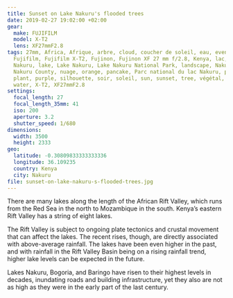 ```yaml
---
title: Sunset on Lake Nakuru's flooded trees
date: 2019-02-27 19:02:00 +02:00
gear:
  make: FUJIFILM
  model: X-T2
  lens: XF27mmF2.8
tags: 27mm, Africa, Afrique, arbre, cloud, coucher de soleil, eau, evening,
  Fujifilm, Fujifilm X-T2, Fujinon, Fujinon XF 27 mm f/2.8, Kenya, lac, Lac
  Nakuru, lake, Lake Nakuru, Lake Nakuru National Park, landscape, Nakuru,
  Nakuru County, nuage, orange, pancake, Parc national du lac Nakuru, paysage,
  plant, purple, silhouette, soir, soleil, sun, sunset, tree, végétal, violet,
  water, X-T2, XF27mmF2.8
settings:
  focal_length: 27
  focal_length_35mm: 41
  iso: 200
  aperture: 3.2
  shutter_speed: 1/680
dimensions:
  width: 3500
  height: 2333
geo:
  latitude: -0.30809833333333336
  longitude: 36.109235
  country: Kenya
  city: Nakuru
file: sunset-on-lake-nakuru-s-flooded-trees.jpg
---
```


There are many lakes along the length of the African Rift Valley, which runs from the Red Sea in the north to Mozambique in the south. Kenya’s eastern Rift Valley has a string of eight lakes.

The Rift Valley is subject to ongoing plate tectonics and crustal movement that can affect the lakes. The recent rises, though, are directly associated with above-average rainfall. The lakes have been even higher in the past, and with rainfall in the Rift Valley Basin being on a rising rainfall trend, higher lake levels can be expected in the future.

Lakes Nakuru, Bogoria, and Baringo have risen to their highest levels in decades, inundating roads and building infrastructure, yet they also are not as high as they were in the early part of the last century.
